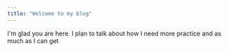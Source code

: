 ```yaml
---
title: "Welcome to my blog"
---
```


I'm glad you are here. I plan to talk about how I need more practice and as much as I can get

